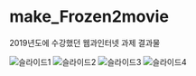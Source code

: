 # make_Frozen2movie

2019년도에 수강했던 웹과인터넷 과제 결과물

![슬라이드1](https://user-images.githubusercontent.com/72932028/142886118-0526ae5f-33f3-4b7b-8429-1041f746432d.JPG)
![슬라이드2](https://user-images.githubusercontent.com/72932028/142886170-a198b5f7-2ce3-47ac-9fca-1bdb2178d25d.JPG)
![슬라이드3](https://user-images.githubusercontent.com/72932028/142886209-3305a7e8-6235-48f7-8982-b01363f62546.JPG)
![슬라이드4](https://user-images.githubusercontent.com/72932028/142886218-08e7b99d-edaf-407b-bb59-600255db3bb9.JPG)

